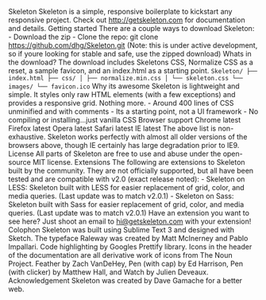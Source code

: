 Skeleton Skeleton is a simple, responsive boilerplate to kickstart any responsive project. Check out http://getskeleton.com for documentation and details. Getting started There are a couple ways to download Skeleton: - Download the zip - Clone the repo: git clone https://github.com/dhg/Skeleton.git (Note: this is under active development, so if youre looking for stable and safe, use the zipped download) Whats in the download? The download includes Skeletons CSS, Normalize CSS as a reset, a sample favicon, and an index.html as a starting point. ``` Skeleton/ ├── index.html ├── css/ │ ├── normalize.min.css │ └── skeleton.css └── images/ └── favicon.ico ``` Why its awesome Skeleton is lightweight and simple. It styles only raw HTML elements (with a few exceptions) and provides a responsive grid. Nothing more. - Around 400 lines of CSS unminified and with comments - Its a starting point, not a UI framework - No compiling or installing...just vanilla CSS Browser support Chrome latest Firefox latest Opera latest Safari latest IE latest The above list is non-exhaustive. Skeleton works perfectly with almost all older versions of the browsers above, though IE certainly has large degradation prior to IE9. License All parts of Skeleton are free to use and abuse under the open-source MIT license. Extensions The following are extensions to Skeleton built by the community. They are not officially supported, but all have been tested and are compatible with v2.0 (exact release noted): - Skeleton on LESS: Skeleton built with LESS for easier replacement of grid, color, and media queries. (Last update was to match v2.0.1) - Skeleton on Sass: Skeleton built with Sass for easier replacement of grid, color, and media queries. (Last update was to match v2.0.1) Have an extension you want to see here? Just shoot an email to hi@getskeleton.com with your extension! Colophon Skeleton was built using Sublime Text 3 and designed with Sketch. The typeface Raleway was created by Matt McInerney and Pablo Impallari. Code highlighting by Googles Prettify library. Icons in the header of the documentation are all derivative work of icons from The Noun Project. Feather by Zach VanDeHey, Pen (with cap) by Ed Harrison, Pen (with clicker) by Matthew Hall, and Watch by Julien Deveaux. Acknowledgement Skeleton was created by Dave Gamache for a better web.